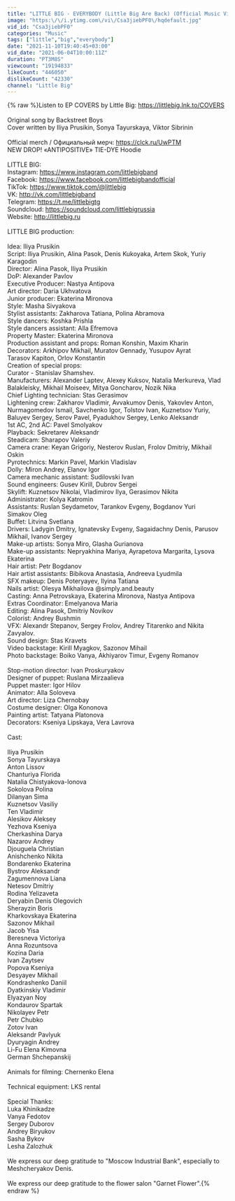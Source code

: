 ```yaml
---
title: "LITTLE BIG - EVERYBODY (Little Big Are Back) (Official Music Video)"
image: "https:\/\/i.ytimg.com\/vi\/Csa3jiebPF0\/hqdefault.jpg"
vid_id: "Csa3jiebPF0"
categories: "Music"
tags: ["little","big","everybody"]
date: "2021-11-10T19:40:45+03:00"
vid_date: "2021-06-04T10:00:11Z"
duration: "PT3M8S"
viewcount: "19194833"
likeCount: "446050"
dislikeCount: "42330"
channel: "Little Big"
---
```

{% raw %}Listen to EP COVERS by Little Big: <a rel="nofollow" target="blank" href="https://littlebig.lnk.to/COVERS">https://littlebig.lnk.to/COVERS</a><br />  <br />Original song by Backstreet Boys<br />Cover written by Iliya Prusikin, Sonya Tayurskaya, Viktor Sibrinin<br /> <br />Official merch / Официальный мерч: <a rel="nofollow" target="blank" href="https://clck.ru/UwPTM">https://clck.ru/UwPTM</a><br />NEW DROP! «ANTIPOSITIVE» TIE-DYE Hoodie<br /><br />LITTLE BIG:<br />Instagram: <a rel="nofollow" target="blank" href="https://www.instagram.com/littlebigband">https://www.instagram.com/littlebigband</a><br />Facebook: <a rel="nofollow" target="blank" href="https://www.facebook.com/littlebigbandofficial">https://www.facebook.com/littlebigbandofficial</a><br />TikTok: <a rel="nofollow" target="blank" href="https://www.tiktok.com/@littlebig">https://www.tiktok.com/@littlebig</a><br />VK: <a rel="nofollow" target="blank" href="http://vk.com/littlebigband">http://vk.com/littlebigband</a> <br />Telegram: <a rel="nofollow" target="blank" href="https://t.me/littlebigtg">https://t.me/littlebigtg</a><br />Soundcloud: <a rel="nofollow" target="blank" href="https://soundcloud.com/littlebigrussia">https://soundcloud.com/littlebigrussia</a><br />Website: <a rel="nofollow" target="blank" href="http://littlebig.ru">http://littlebig.ru</a><br /><br />LITTLE BIG production:<br /> <br />Idea: Iliya Prusikin<br />Script: Iliya Prusikin, Alina Pasok, Denis Kukoyaka,  Artem Skok, Yuriy Karagodin<br />Director: Alina Pasok, Iliya Prusikin<br />DoP: Alexander Pavlov<br />Executive Producer: Nastya Antipova<br />Art director: Daria Ukhvatova<br />Junior producer: Ekaterina Mironova<br />Style: Masha Sivyakova<br />Stylist assistants: Zakharova Tatiana, Polina Abramova<br />Style dancers: Koshka Prishla<br />Style dancers assistant: Alla Efremova<br />Property Master: Ekaterina Mironova<br />Production assistant and props: Roman Konshin, Maxim Kharin<br />Decorators: Arkhipov Mikhail, Muratov Gennady, Yusupov Ayrat<br />Tarasov Kapiton, Orlov Konstantin<br />Creation of special props:<br />Curator - Stanislav Shamshev.<br />Manufacturers: Alexander Laptev, Alexey Kuksov, Natalia Merkureva, Vlad Balakleisky, Mikhail Moiseev, Mitya Goncharov, Nozik Nika<br />Chief Lighting technician: Stas Gerasimov<br />Lightening crew: Zakharov  Vladimir, Avvakumov Denis, Yakovlev Anton, Nurmagomedov Ismail, Savchenko Igor, Tolstov Ivan, Kuznetsov Yuriy, Baluyev Sergey, Serov Pavel,  Pyadukhov Sergey, Lenko Aleksandr <br />1st AC, 2nd AC: Pavel Smolyakov<br />Playback: Sekretarev Aleksandr<br />Steadicam: Sharapov Valeriy<br />Camera crane: Keyan Grigoriy, Nesterov Ruslan, Frolov Dmitriy, Mikhail Oskin<br />Pyrotechnics: Markin Pavel, Markin Vladislav<br />Dolly: Miron Andrey, Elanov Igor<br />Camera mechanic assistant: Sudilovski Ivan<br />Sound engineers: Gusev Kirill, Dubrov Sergei<br />Skylift: Kuznetsov Nikolai, Vladimirov Ilya, Gerasimov Nikita<br />Administrator: Kolya Katromin<br />Assistants: Ruslan Seydametov, Tarankov Evgeny, Bogdanov Yuri <br />Simakov Oleg <br />Buffet: Litvina Svetlana<br />Drivers: Ladygin Dmitry, Ignatevsky Evgeny, Sagaidachny Denis, Parusov Mikhail, Ivanov Sergey<br />Make-up artists: Sonya Miro, Glasha Gurianova<br />Make-up assistants: Nepryakhina Mariya, Ayrapetova Margarita, Lysova Ekaterina <br />Hair artist: Petr Bogdanov<br />Hair artist assistants: Bibikova Anastasia, Andreeva Lyudmila <br />SFX makeup: Denis Poteryayev, Ilyina Tatiana<br />Nails artist: Olesya Mikhailova @simply.and.beauty<br />Casting: Anna Petrovskaya, Ekaterina Mironova, Nastya Antipova<br />Extras Coordinator: Emelyanova Maria <br />Editing: Alina Pasok, Dmitriy Novikov<br />Colorist: Andrey Bushmin<br />VFX: Alexandr Stepanov, Sergey Frolov, Andrey Titarenko and Nikita Zavyalov.<br />Sound design: Stas Kravets<br />Video backstage: Kirill Myagkov, Sazonov Mihail<br />Photo backstage: Boiko Vanya, Akhiyarov Timur, Evgeny Romanov<br /><br />Stop-motion director: Ivan Proskuryakov <br />Designer of puppet: Ruslana Mirzaalieva <br />Puppet master: Igor Hilov<br />Animator: Alla Soloveva <br />Art director: Liza Chernobay <br />Costume designer: Olga Kononova<br />Painting artist: Tatyana Platonova<br />Decorators: Kseniya Lipskaya, Vera Lavrova<br /><br />Cast: <br /><br />Iliya Prusikin<br />Sonya Tayurskaya<br />Anton Lissov<br />Chanturiya Florida <br />Natalia Chistyakova-Ionova<br />Sokolova Polina<br />Dilanyan Sima<br />Kuznetsov Vasiliy  <br />Ten Vladimir <br />Alesikov Aleksey <br />Yezhova Kseniya <br />Cherkashina Darya <br />Nazarov Andrey <br />Djouguela Christian<br />Anishchenko Nikita <br />Bondarenko Ekaterina <br />Bystrov Aleksandr <br />Zagumennova Liana <br />Netesov Dmitriy <br />Rodina Yelizaveta <br />Deryabin Denis Olegovich<br />Sherayzin Boris <br />Kharkovskaya Ekaterina <br />Sazonov Mikhail <br />Jacob Yisa <br />Beresneva Victoriya<br />Anna Rozuntsova<br />Kozina Daria<br />Ivan Zaytsev<br />Popova Kseniya <br />Desyayev Mikhail <br />Kondrashenko Daniil <br />Dyatkinskiy Vladimir <br />Elyazyan Noy<br />Kondaurov Spartak <br />Nikolayev Petr <br />Petr Chubko<br />Zotov Ivan <br />Aleksandr Pavlyuk<br />Dyuryagin Andrey <br />Li-Fu Elena Kimovna<br />German Shchepanskij<br /><br />Animals for filming: Chernenko Elena<br /><br />Technical equipment: LKS rental  <br /><br />Special Thanks: <br />Luka Khinikadze<br />Vanya Fedotov<br />Sergey Duborov<br />Andrey Biryukov<br />Sasha Bykov<br />Lesha Zalozhuk<br /><br />We express our deep gratitude to &quot;Moscow Industrial Bank&quot;, especially to Meshcheryakov Denis. <br /><br />We express our deep gratitude to the flower salon &quot;Garnet Flower&quot;.{% endraw %}
